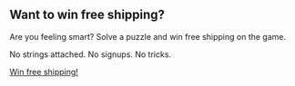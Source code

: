 ## Want to win free shipping?

Are you feeling smart? Solve a puzzle and win free shipping on the game.

No strings attached. No signups. No tricks.

<p><a href="/puzzle" class="puzzle-button buttonlink is-blue">Win free shipping!</a></p>
